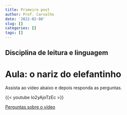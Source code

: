 ```yaml
---
title: Primeiro post
author: Prof. Carvalho
date: '2022-02-08'
slug: []
categories: []
tags: []
---
```


## Disciplina de leitura e linguagem
# Aula: o nariz do elefantinho

Assista ao vídeo abaixo e depois responda as perguntas.

{{< youtube Io2yAjoTzEc >}}

[Perguntas sobre o vídeo](/nariz.pdf)


